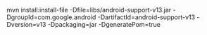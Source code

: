 mvn install:install-file -Dfile=libs/android-support-v13.jar -DgroupId=com.google.android -DartifactId=android-support-v13 -Dversion=v13 -Dpackaging=jar -DgeneratePom=true